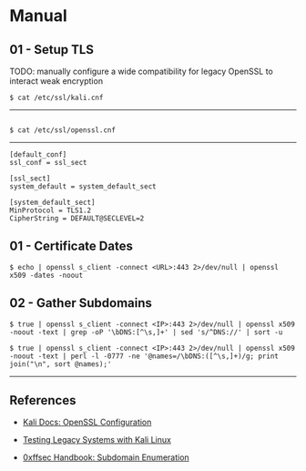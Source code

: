 # Manual

## 01 - Setup TLS

TODO: manually configure a wide compatibility for legacy OpenSSL to interact weak encryption

`$ cat /etc/ssl/kali.cnf`

---

```
```

`$ cat /etc/ssl/openssl.cnf`

---

```
[default_conf]
ssl_conf = ssl_sect

[ssl_sect]
system_default = system_default_sect

[system_default_sect]
MinProtocol = TLS1.2
CipherString = DEFAULT@SECLEVEL=2
```

## 01 - Certificate Dates

```
$ echo | openssl s_client -connect <URL>:443 2>/dev/null | openssl x509 -dates -noout
```

## 02 - Gather Subdomains

```
$ true | openssl s_client -connect <IP>:443 2>/dev/null | openssl x509 -noout -text | grep -oP '\bDNS:[^\s,]+' | sed 's/^DNS://' | sort -u

$ true | openssl s_client -connect <IP>:443 2>/dev/null | openssl x509 -noout -text | perl -l -0777 -ne '@names=/\bDNS:([^\s,]+)/g; print join("\n", sort @names);'
```

---
## References

- [Kali Docs: OpenSSL Configuration](https://www.kali.org/docs/general-use/openssl-configuration/)

- [Testing Legacy Systems with Kali Linux](https://medium.com/@oneoasis/testing-legacy-systems-with-latest-kali-linux-50b884bd3ece)

- [0xffsec Handbook: Subdomain Enumeration](https://0xffsec.com/handbook/information-gathering/subdomain-enumeration/)